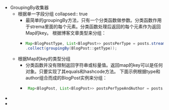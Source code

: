 - GroupingBy收集器
	- 根据单一字段分组
	  collapsed:: true
		- 最简单的groupingBy方法，只有一个分类函数做参数。分类函数作用于strema里面的每个元素。分类函数处理后返回的每个元素作为返回Map的key。
		  根据博客文章类型来分组：
		- ```JAVA
		  Map<BlogPostType, List<BlogPost>> postsPerType = posts.stream()
		  .collect(groupingBy(BlogPost::getType));
		  ```
	- 根据Map的key的类型分组
		- 分类函数并没有限制返回字符串或标量值。返回map的key可以是任何对象。只要实现了其equals和hashcode方法。
		  下面示例根据type和author组合而成的BlogPost实例来分组：
		- ```Java
		   Map<BlogPost, List<BlogPost>> postsPerTypeAndAuthor = posts.stream().collect(groupingBy(post -> new BlogPost()));
		  ```
-
-